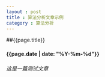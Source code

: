 ```yaml
---
layout : post
title : 算法分析文章示例
category : 算法分析
---
```

##{{page.title}} 
#### {{page.date | date: "%Y-%m-%d"}}
###### 这是一篇测试文章
